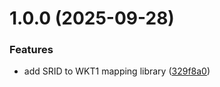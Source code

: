 # 1.0.0 (2025-09-28)


### Features

* add SRID to WKT1 mapping library ([329f8a0](https://github.com/YuChunTsao/SridWktProvider/commit/329f8a07efbe02e199941eea2e846fe6c3b23600))
